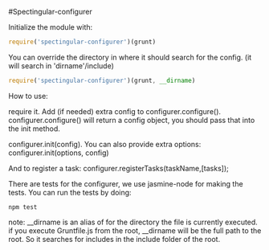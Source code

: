 #Spectingular-configurer


Initialize the module with:  
```javascript
require('spectingular-configurer')(grunt)
```

You can override the directory in where it should search for the config.
(it will search in 'dirname'/include)

```javascript
require('spectingular-configurer')(grunt, __dirname)
```


How to use:

require it.
Add (if needed) extra config to configurer.configure().
configurer.configure() will return a config object, you should pass that into the init method.

configurer.init(config).
You can also provide extra options: configurer.init(options, config)

And to register a task:
configurer.registerTasks(taskName,[tasks]);


There are tests for the configurer, we use jasmine-node for making the tests.
You can run the tests by doing:
```
npm test
```


note: __dirname is an alias of for the directory the file is currently executed. 
if you execute Gruntfile.js from the root, __dirname will be the full path to the root. 
So it searches for includes in the include folder of the root.